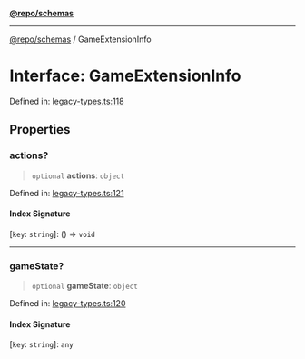 [**@repo/schemas**](../README.md)

---

[@repo/schemas](../README.md) / GameExtensionInfo

# Interface: GameExtensionInfo

Defined in: [legacy-types.ts:118](https://github.com/alexqguo/drinking-board-game-v3/blob/b790afaa2e3b8fa2b8d92187d67ae85cb9db6cc2/packages/schemas/src/legacy-types.ts#L118)

## Properties

### actions?

> `optional` **actions**: `object`

Defined in: [legacy-types.ts:121](https://github.com/alexqguo/drinking-board-game-v3/blob/b790afaa2e3b8fa2b8d92187d67ae85cb9db6cc2/packages/schemas/src/legacy-types.ts#L121)

#### Index Signature

\[`key`: `string`\]: () => `void`

---

### gameState?

> `optional` **gameState**: `object`

Defined in: [legacy-types.ts:120](https://github.com/alexqguo/drinking-board-game-v3/blob/b790afaa2e3b8fa2b8d92187d67ae85cb9db6cc2/packages/schemas/src/legacy-types.ts#L120)

#### Index Signature

\[`key`: `string`\]: `any`
